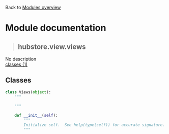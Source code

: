 Back to [Modules overview](https://github.com/pyrustic/hubstore/blob/master/docs/modules/README.md)
  
# Module documentation
>## hubstore.view.views
No description
<br>
[classes (1)](https://github.com/pyrustic/hubstore/blob/master/docs/modules/content/hubstore.view.views/classes.md)


## Classes
```python
class Views(object):
    """
    
    """

    def __init__(self):
        """
        Initialize self.  See help(type(self)) for accurate signature.
        """

```

